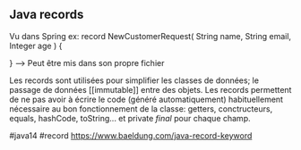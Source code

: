 ##  Java records

Vu dans Spring ex: 
record NewCustomerRequest(
			 String name,
			 String email,
			 Integer age
) {

} 
--> Peut être mis dans son propre fichier

Les records sont utilisées pour simplifier les classes de données; le passage de données [[immutable]] entre des objets. Les records permettent de ne pas avoir à écrire le code (généré automatiquement) habituellement nécessaire au bon fonctionnement de la classe: getters, conctructeurs, equals, hashCode, toString... et private *final* pour chaque champ.

#java14
#record
https://www.baeldung.com/java-record-keyword